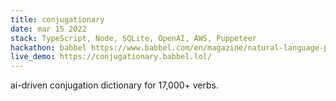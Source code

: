 ```yaml
---
title: conjugationary
date: mar 15 2022
stack: TypeScript, Node, SQLite, OpenAI, AWS, Puppeteer
hackathon: babbel https://www.babbel.com/en/magazine/natural-language-processing
live_demo: https://conjugationary.babbel.lol/
---
```


ai-driven conjugation dictionary for 17,000+ verbs.